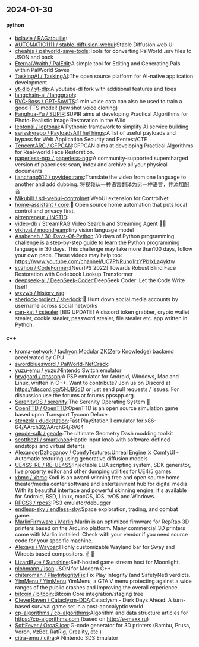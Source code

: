 ## 2024-01-30

#### python
* [bclavie / RAGatouille](https://github.com/bclavie/RAGatouille):
* [AUTOMATIC1111 / stable-diffusion-webui](https://github.com/AUTOMATIC1111/stable-diffusion-webui):Stable Diffusion web UI
* [cheahjs / palworld-save-tools](https://github.com/cheahjs/palworld-save-tools):Tools for converting PalWorld .sav files to JSON and back
* [EternalWraith / PalEdit](https://github.com/EternalWraith/PalEdit):A simple tool for Editing and Generating Pals within PalWorld Saves
* [TaskingAI / TaskingAI](https://github.com/TaskingAI/TaskingAI):The open source platform for AI-native application development.
* [yt-dlp / yt-dlp](https://github.com/yt-dlp/yt-dlp):A youtube-dl fork with additional features and fixes
* [langchain-ai / langgraph](https://github.com/langchain-ai/langgraph):
* [RVC-Boss / GPT-SoVITS](https://github.com/RVC-Boss/GPT-SoVITS):1 min voice data can also be used to train a good TTS model! (few shot voice cloning)
* [Fanghua-Yu / SUPIR](https://github.com/Fanghua-Yu/SUPIR):SUPIR aims at developing Practical Algorithms for Photo-Realistic Image Restoration In the Wild
* [leptonai / leptonai](https://github.com/leptonai/leptonai):A Pythonic framework to simplify AI service building
* [swisskyrepo / PayloadsAllTheThings](https://github.com/swisskyrepo/PayloadsAllTheThings):A list of useful payloads and bypass for Web Application Security and Pentest/CTF
* [TencentARC / GFPGAN](https://github.com/TencentARC/GFPGAN):GFPGAN aims at developing Practical Algorithms for Real-world Face Restoration.
* [paperless-ngx / paperless-ngx](https://github.com/paperless-ngx/paperless-ngx):A community-supported supercharged version of paperless: scan, index and archive all your physical documents
* [jianchang512 / pyvideotrans](https://github.com/jianchang512/pyvideotrans):Translate the video from one language to another and add dubbing. 将视频从一种语言翻译为另一种语言，并添加配音
* [Mikubill / sd-webui-controlnet](https://github.com/Mikubill/sd-webui-controlnet):WebUI extension for ControlNet
* [home-assistant / core](https://github.com/home-assistant/core):🏡 Open source home automation that puts local control and privacy first.
* [aitrepreneur / INSTID](https://github.com/aitrepreneur/INSTID):
* [video-db / StreamRAG](https://github.com/video-db/StreamRAG):Video Search and Streaming Agent 🕵️‍♂️
* [vikhyat / moondream](https://github.com/vikhyat/moondream):tiny vision language model
* [Asabeneh / 30-Days-Of-Python](https://github.com/Asabeneh/30-Days-Of-Python):30 days of Python programming challenge is a step-by-step guide to learn the Python programming language in 30 days. This challenge may take more than100 days, follow your own pace. These videos may help too: https://www.youtube.com/channel/UC7PNRuno1rzYPb1xLa4yktw
* [sczhou / CodeFormer](https://github.com/sczhou/CodeFormer):[NeurIPS 2022] Towards Robust Blind Face Restoration with Codebook Lookup Transformer
* [deepseek-ai / DeepSeek-Coder](https://github.com/deepseek-ai/DeepSeek-Coder):DeepSeek Coder: Let the Code Write Itself
* [wxywb / history_rag](https://github.com/wxywb/history_rag):
* [sherlock-project / sherlock](https://github.com/sherlock-project/sherlock):🔎 Hunt down social media accounts by username across social networks
* [can-kat / cstealer](https://github.com/can-kat/cstealer):[BIG UPDATE] A discord token grabber, crypto wallet stealer, cookie stealer, password stealer, file stealer etc. app written in Python.

#### c++
* [kroma-network / tachyon](https://github.com/kroma-network/tachyon):Modular ZK(Zero Knowledge) backend accelerated by GPU
* [swordbluesword / PalWorld-NetCrack](https://github.com/swordbluesword/PalWorld-NetCrack):
* [yuzu-emu / yuzu](https://github.com/yuzu-emu/yuzu):Nintendo Switch emulator
* [hrydgard / ppsspp](https://github.com/hrydgard/ppsspp):A PSP emulator for Android, Windows, Mac and Linux, written in C++. Want to contribute? Join us on Discord at https://discord.gg/5NJB6dD or just send pull requests / issues. For discussion use the forums at forums.ppsspp.org.
* [SerenityOS / serenity](https://github.com/SerenityOS/serenity):The Serenity Operating System 🐞
* [OpenTTD / OpenTTD](https://github.com/OpenTTD/OpenTTD):OpenTTD is an open source simulation game based upon Transport Tycoon Deluxe
* [stenzek / duckstation](https://github.com/stenzek/duckstation):Fast PlayStation 1 emulator for x86-64/AArch32/AArch64/RV64
* [geode-sdk / geode](https://github.com/geode-sdk/geode):The ultimate Geometry Dash modding toolkit
* [scottbez1 / smartknob](https://github.com/scottbez1/smartknob):Haptic input knob with software-defined endstops and virtual detents
* [AlexanderDzhoganov / ComfyTextures](https://github.com/AlexanderDzhoganov/ComfyTextures):Unreal Engine ⚔️ ComfyUI - Automatic texturing using generative diffusion models
* [UE4SS-RE / RE-UE4SS](https://github.com/UE4SS-RE/RE-UE4SS):Injectable LUA scripting system, SDK generator, live property editor and other dumping utilities for UE4/5 games
* [xbmc / xbmc](https://github.com/xbmc/xbmc):Kodi is an award-winning free and open source home theater/media center software and entertainment hub for digital media. With its beautiful interface and powerful skinning engine, it's available for Android, BSD, Linux, macOS, iOS, tvOS and Windows.
* [RPCS3 / rpcs3](https://github.com/RPCS3/rpcs3):PS3 emulator/debugger
* [endless-sky / endless-sky](https://github.com/endless-sky/endless-sky):Space exploration, trading, and combat game.
* [MarlinFirmware / Marlin](https://github.com/MarlinFirmware/Marlin):Marlin is an optimized firmware for RepRap 3D printers based on the Arduino platform. Many commercial 3D printers come with Marlin installed. Check with your vendor if you need source code for your specific machine.
* [Alexays / Waybar](https://github.com/Alexays/Waybar):Highly customizable Wayland bar for Sway and Wlroots based compositors. ✌️ 🎉
* [LizardByte / Sunshine](https://github.com/LizardByte/Sunshine):Self-hosted game stream host for Moonlight.
* [nlohmann / json](https://github.com/nlohmann/json):JSON for Modern C++
* [chiteroman / PlayIntegrityFix](https://github.com/chiteroman/PlayIntegrityFix):Fix Play Integrity (and SafetyNet) verdicts.
* [YimMenu / YimMenu](https://github.com/YimMenu/YimMenu):YimMenu, a GTA V menu protecting against a wide ranges of the public crashes and improving the overall experience.
* [bitcoin / bitcoin](https://github.com/bitcoin/bitcoin):Bitcoin Core integration/staging tree
* [CleverRaven / Cataclysm-DDA](https://github.com/CleverRaven/Cataclysm-DDA):Cataclysm - Dark Days Ahead. A turn-based survival game set in a post-apocalyptic world.
* [cp-algorithms / cp-algorithms](https://github.com/cp-algorithms/cp-algorithms):Algorithm and data structure articles for https://cp-algorithms.com (based on http://e-maxx.ru)
* [SoftFever / OrcaSlicer](https://github.com/SoftFever/OrcaSlicer):G-code generator for 3D printers (Bambu, Prusa, Voron, VzBot, RatRig, Creality, etc.)
* [citra-emu / citra](https://github.com/citra-emu/citra):A Nintendo 3DS Emulator
